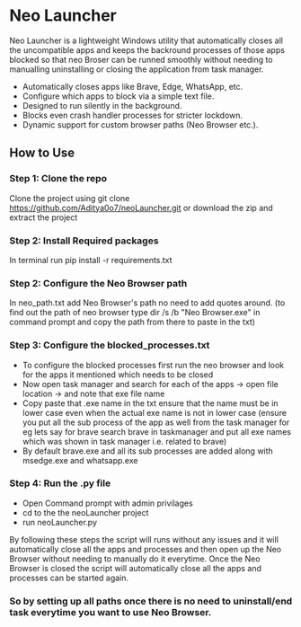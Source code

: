# Neo Launcher

Neo Launcher is a lightweight Windows utility that automatically closes all the uncompatible apps and keeps the backround processes of those apps blocked so that neo Broser can be runned smoothly without needing to manualling uninstalling or closing the application from task manager.


-  Automatically closes apps like Brave, Edge, WhatsApp, etc.
-  Configure which apps to block via a simple text file.
-  Designed to run silently in the background.
-  Blocks even crash handler processes for stricter lockdown.
-  Dynamic support for custom browser paths (Neo Browser etc.).

## How to Use

### Step 1: Clone the repo
Clone the project using git clone https://github.com/Aditya0o7/neoLauncher.git or download the zip and extract the project

### Step 2: Install Required packages
In terminal run pip install -r requirements.txt

### Step 2: Configure the Neo Browser path
In neo_path.txt add Neo Browser's path no need to add quotes around.
(to find out the path of neo browser type dir /s /b "Neo Browser.exe" in command prompt and copy the path from there to paste in the txt)

### Step 3: Configure the blocked_processes.txt
- To configure the blocked processes first run the neo browser and look for the apps it mentioned which needs to be closed
- Now open task manager and search for each of the apps -> open file location -> and note that exe file name
- Copy paste that .exe name in the txt ensure that the name must be in lower case even when the actual exe name is not in lower case
(ensure you put all the sub process of the app as well from the task manager for eg lets say for brave search brave in taskmanager and put all exe names which was shown in task manager i.e. related to brave)
- By default brave.exe and all its sub processes are added along with msedge.exe and whatsapp.exe

### Step 4: Run the .py file
- Open Command prompt with admin privilages
- cd to the the neoLauncher project
- run neoLauncher.py 

By following these steps the script will runs without any issues and it will automatically close all the apps and processes and then open up the Neo Browser without needing to manually do it everytime. Once the Neo Browser is closed the script will automatically close all the apps and processes can be started again.

### So by setting up all paths once there is no need to uninstall/end task everytime you want to use Neo Browser.
